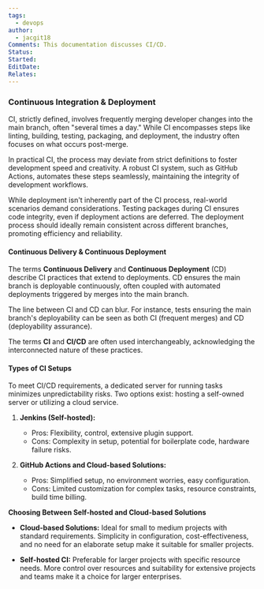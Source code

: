 ```yaml
---
tags:
  - devops
author:
  - jacgit18
Comments: This documentation discusses CI/CD.
Status: 
Started: 
EditDate: 
Relates:
---
```

### Continuous Integration & Deployment

CI, strictly defined, involves frequently merging developer changes into the main branch, often "several times a day." While CI encompasses steps like linting, building, testing, packaging, and deployment, the industry often focuses on what occurs post-merge.

In practical CI, the process may deviate from strict definitions to foster development speed and creativity. A robust CI system, such as GitHub Actions, automates these steps seamlessly, maintaining the integrity of development workflows.

While deployment isn't inherently part of the CI process, real-world scenarios demand considerations. Testing packages during CI ensures code integrity, even if deployment actions are deferred. The deployment process should ideally remain consistent across different branches, promoting efficiency and reliability.

#### Continuous Delivery & Continuous Deployment  

The terms **Continuous Delivery** and **Continuous Deployment** (CD) describe CI practices that extend to deployments. CD ensures the main branch is deployable continuously, often coupled with automated deployments triggered by merges into the main branch.

The line between CI and CD can blur. For instance, tests ensuring the main branch's deployability can be seen as both CI (frequent merges) and CD (deployability assurance).

The terms **CI** and **CI/CD** are often used interchangeably, acknowledging the interconnected nature of these practices.

#### **Types of CI Setups**

To meet CI/CD requirements, a dedicated server for running tasks minimizes unpredictability risks. Two options exist: hosting a self-owned server or utilizing a cloud service.

1. **Jenkins (Self-hosted):**
   - Pros: Flexibility, control, extensive plugin support.
   - Cons: Complexity in setup, potential for boilerplate code, hardware failure risks.

2. **GitHub Actions and Cloud-based Solutions:**
   - Pros: Simplified setup, no environment worries, easy configuration.
   - Cons: Limited customization for complex tasks, resource constraints, build time billing.

**Choosing Between Self-hosted and Cloud-based Solutions**

- **Cloud-based Solutions:** Ideal for small to medium projects with standard requirements. Simplicity in configuration, cost-effectiveness, and no need for an elaborate setup make it suitable for smaller projects.

- **Self-hosted CI:** Preferable for larger projects with specific resource needs. More control over resources and suitability for extensive projects and teams make it a choice for larger enterprises.
